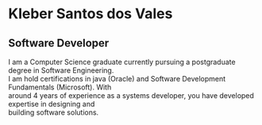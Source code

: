 # Kleber Santos dos Vales
## Software Developer
I am a Computer Science graduate currently pursuing a postgraduate degree in Software Engineering. \
I am hold certifications in java (Oracle) and Software Development Fundamentals (Microsoft). With \
around 4 years of experience as a systems developer, you have developed expertise in designing and \
building software solutions.
